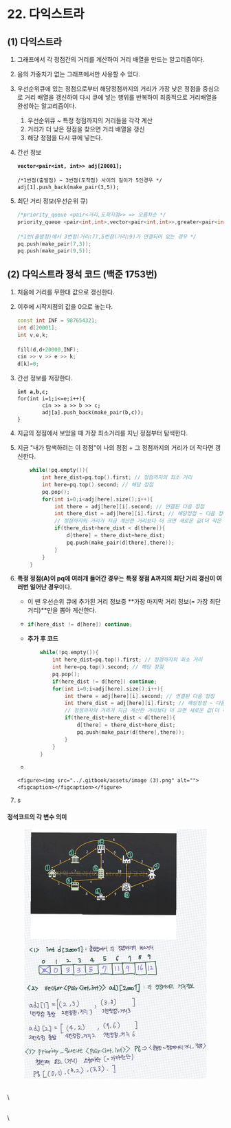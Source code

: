 # 22. 다익스트라

## (1) 다익스트라

1. 그래프에서 각 정점간의 거리를 계산하여 거리 배열을 만드는 알고리즘이다.
2. 음의 가중치가 없는 그래프에서만 사용할 수 있다.
3. 우선순위큐에 있는 정점으로부터  해당정점까지의 거리가 가장 낮은 정점을 중심으로 거리 배열을 갱신하여 다시 큐에 넣는 행위를 반복하여 최종적으로 거리배열을 완성하는 알고리즘이다.
   1. 우선순위큐 \~ 특정 정점까지의 거리들을 각각 계산
   2. 거리가 더 낮은 정점을 찾으면 거리 배열을 갱신
   3. 해당 정점을 다시 큐에 넣는다.
4.  간선 정보

    <pre class="language-cpp"><code class="lang-cpp"><strong>vector&#x3C;pair&#x3C;int, int>> adj[20001]; 
    </strong><strong>
    </strong>/*1번점(출발점) ~ 3번점(도착점) 사이의 길이가 5인경우 */
    adj[1].push_back(make_pair(3,5));
    </code></pre>
5.  최단 거리 정보(우선순위 큐)

    ```cpp
    /*priority_queue <pair<거리,도착지점>> => 오름차순 */
    priority_queue <pair<int,int>,vector<pair<int,int>>,greater<pair<int,int>>> pq;

    /*1번(출발점)에서 3번점(거리:7),5번점(거리:9)가 연결되어 있는 경우 */
    pq.push(make_pair(7,3));
    pq.push(make_pair(9,5));
    ```



## (2) 다익스트라 정석 코드 (백준 1753번)

1. 처음에 거리를 무한대 값으로 갱신한다.
2.  이후에 시작지점의 값을 0으로 놓는다.

    ```cpp
    const int INF = 987654321;
    int d[20001];
    int v,e,k;

    fill(d,d+20000,INF);
    cin >> v >> e >> k;
    d[k]=0;
    ```
3.  간선 정보를 저장한다.

    <pre class="language-cpp"><code class="lang-cpp"><strong>int a,b,c;
    </strong>for(int i=1;i&#x3C;=e;i++){
            cin >> a >> b >> c;
            adj[a].push_back(make_pair(b,c));
    }
    </code></pre>
4. 지금의 정점에서 보았을 때 가장 최소거리를 지닌 정점부터 탐색한다.
5.  지금 "내가 탐색하려는 이 정점"이 나의 정점 + 그 정점까지의 거리가 더 작다면 갱신한다.

    ```cpp
        while(!pq.empty()){
            int here_dist=pq.top().first; // 정점까지의 최소 거리
            int here=pq.top().second; // 해당 정점
            pq.pop();
            for(int i=0;i<adj[here].size();i++){
                int there = adj[here][i].second; // 연결된 다음 정점
                int there_dist = adj[here][i].first; // 해당정점 ~ 다음 정점까지의 거리
                // 정점까지의 거리가 지금 계산한 거리보다 더 크면 새로운 값(더 작은 값)으로 갱신한다.
                if(there_dist+here_dist < d[there]){
                    d[there] = there_dist+here_dist;
                    pq.push(make_pair(d[there],there));
                }
            }
        }
    ```
6. **특정 정점(A)이 pq에 여러개 들어간 경우**는 **특정 정점 A까지의 최단 거리 갱신이 여러번 일어난 경우**이다.
   * 이 땐 우선순위 큐에 추가된 거리 정보중 **가장 마지막 거리 정보(= 가장 최단 거리)**만을 뽑아 계산한다.
   * ```cpp
     if(here_dist != d[here]) continue;
     ```
   *   **추가 후 코드**

       ```cpp
           while(!pq.empty()){
               int here_dist=pq.top().first; // 정점까지의 최소 거리
               int here=pq.top().second; // 해당 정점
               pq.pop();
               if(here_dist != d[here]) continue;
               for(int i=0;i<adj[here].size();i++){
                   int there = adj[here][i].second; // 연결된 다음 정점
                   int there_dist = adj[here][i].first; // 해당정점 ~ 다음 정점까지의 거리
                   // 정점까지의 거리가 지금 계산한 거리보다 더 크면 새로운 값(더 작은 값)으로 갱신한다.
                   if(there_dist+here_dist < d[there]){
                       d[there] = there_dist+here_dist;
                       pq.push(make_pair(d[there],there));
                   }
               }
           }
       ```
   *

       <figure><img src="../.gitbook/assets/image (3).png" alt=""><figcaption></figcaption></figure>
7. s

#### 정석코드의 각 변수 의미

<figure><img src="../.gitbook/assets/image.png" alt=""><figcaption></figcaption></figure>

\
\


\
\
